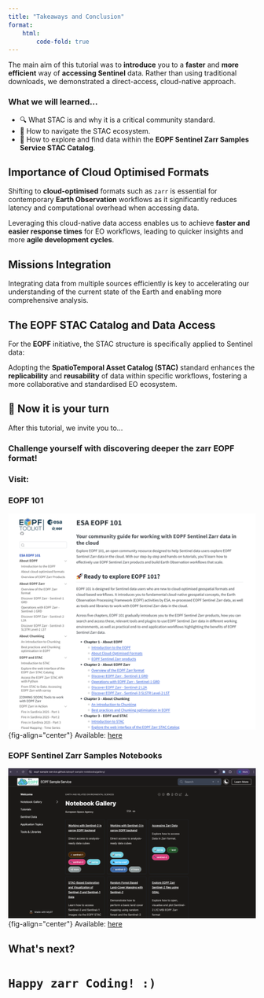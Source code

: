 ```yaml
---
title: "Takeaways and Conclusion"
format:
    html:
        code-fold: true
---
```


The main aim of this tutorial was to **introduce** you to a **faster** and **more efficient** way of **accessing Sentinel** data. Rather than using traditional downloads, we demonstrated a direct-access, cloud-native approach.

### What we will learned...

- 🔍 What STAC is and why it is a critical community standard.
- 🌳 How to navigate the STAC ecosystem.
- 🔦 How to explore and find data within the **EOPF Sentinel Zarr Samples Service STAC Catalog**.


## Importance of Cloud Optimised Formats

Shifting to **cloud-optimised** formats such as `zarr` is essential for contemporary **Earth Observation** workflows as it significantly reduces latency and computational overhead when accessing data.<br>

Leveraging this cloud-native data access enables us to achieve **faster and easier response times** for EO workflows, leading to quicker insights and more **agile development cycles**.<br>

## Missions Integration
Integrating data from multiple sources efficiently is key to accelerating our understanding of the current state of the Earth and enabling more comprehensive analysis.<br>

## The EOPF STAC Catalog and Data Access

For the **EOPF** initiative, the STAC structure is specifically applied to Sentinel data:<br>

Adopting the **SpatioTemporal Asset Catalog (STAC)** standard enhances the **replicability** and **reusability** of data within specific workflows, fostering a more collaborative and standardised EO ecosystem.


## 💪 Now it is your turn

After this tutorial, we invite you to...

### Challenge yourself with discovering deeper the zarr EOPF format!

### Visit:

### EOPF 101

![EOPF 101 Resource](img/eopf_101.png){fig-align="center"}
Available: [here](https://eopf-toolkit.github.io/eopf-101/)

### EOPF Sentinel Zarr Samples Notebooks

![EOPF Sample Service Notebook Gallery](img/zsz_notebooks.png){fig-align="center"}
Available: [here](https://eopf-sample-service.github.io/eopf-sample-notebooks/gallery/)

## What's next?

# `Happy zarr Coding! :)`
